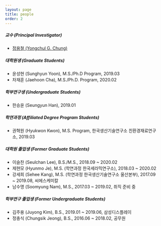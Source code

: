 ```yaml
---
layout: page
title: people
order: 2
---
```

##### 교수 (Principal Investigator)
- [정용철 (Yongchul G. Chung)](http://gregchung.github.io/professor/)

##### 대학원생 (Graduate Students)
- 윤성현 (Sunghyun Yoon), M.S./Ph.D Program, 2019.03
- 차재훈 (Jaehoon Cha), M.S./Ph.D. Program, 2020.02

##### 학부연구생 (Undergraduate Students)
- 한승윤 (Seungyun Han), 2019.01

##### 학연과정 (Affiliated Degree Program Students)
- 권혁원 (Hyukwon Kwon), M.S. Program, 한국생산기술연구소 친환경재료연구소, 2019.03

##### 대학원 졸업생 (Former Graduate Students)
- 이슬찬 (Seulchan Lee), B.S./M.S., 2018.09 ~ 2020.02
- 제현모 (Hyunmo Je), M.S. (학연과정 한국세라믹연구소), 2018.03 ~ 2020.02
- 강세희 (Sehee Kang), M.S. (학연과정 한국생산기술연구소 울산본부), 2017.09 ~ 2019.08, 씨에스케미칼
- 남수명 (Soomyung Nam), M.S., 2017.03 ~ 2019.02, 취직 준비 중

##### 학부연구 졸업생 (Former Undergraduate Students)
- 김주용 (Juyong Kim), B.S., 2019.01 ~ 2019.06, 삼성디스플레이
- 정충식 (Chungsik Jeong), B.S., 2016.06 ~ 2018.02, 공무원
